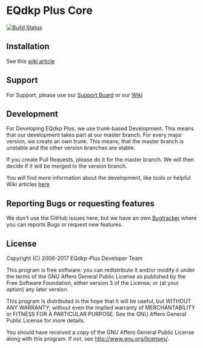 EQdkp Plus Core
===============
[![Build Status](https://travis-ci.org/EQdkpPlus/core.svg?branch=master)](https://travis-ci.org/EQdkpPlus/core)

## Installation
See this [wiki article](https://eqdkp-plus.eu/wiki/How_to_use_EQdkp_Plus)

## Support

For Support, please use our [Support Board](https://eqdkp-plus.eu/forum/) or our [Wiki](https://eqdkp-plus.eu/wiki/)

## Development

For Developing EQdkp Plus, we use trunk-based Development. This means that our development takes part at our master branch. For every major version, we create an own trunk. This means, that the master branch is unstable and the other version branches are stable. 

If you create Pull Requests, please do it for the master branch. We will then decide if it will be merged to the version branch.

You will find more information about the development, like tools or helpful Wiki articles [here](https://eqdkp-plus.eu/en/development.html)

## Reporting Bugs or requesting features

We don't use the GitHub issues here, but we have an own [Bugtracker](https://eqdkp-plus.eu/bugtracker/) where you can reports Bugs or request new features.

## License
Copyright (C) 2006-2017 EQdkp-Plus Developer Team

This program is free software: you can redistribute it and/or modify
it under the terms of the GNU Affero General Public License as published
by the Free Software Foundation, either version 3 of the License, or
(at your option) any later version.

This program is distributed in the hope that it will be useful,
but WITHOUT ANY WARRANTY; without even the implied warranty of
MERCHANTABILITY or FITNESS FOR A PARTICULAR PURPOSE.  See the
GNU Affero General Public License for more details.

You should have received a copy of the GNU Affero General Public License
along with this program.  If not, see <http://www.gnu.org/licenses/>.

